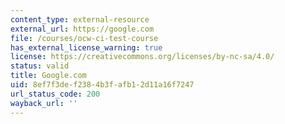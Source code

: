 ```yaml
---
content_type: external-resource
external_url: https://google.com
file: /courses/ocw-ci-test-course
has_external_license_warning: true
license: https://creativecommons.org/licenses/by-nc-sa/4.0/
status: valid
title: Google.com
uid: 8ef7f3de-f238-4b3f-afb1-2d11a16f7247
url_status_code: 200
wayback_url: ''
---
```


